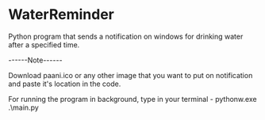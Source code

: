 # WaterReminder
Python program that sends a notification on windows for drinking water after a specified time.

------Note------

Download paani.ico or any other image that you want to put on notification and paste it's location in the code.

For running the program in background, type in your terminal - pythonw.exe .\main.py
